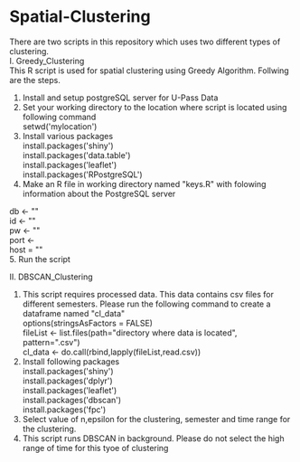 # Spatial-Clustering
There are two scripts in this repository which uses two different types of clustering.<br />
I. Greedy_Clustering <br />
This R script is used for spatial clustering using Greedy Algorithm. Follwing are the steps.
1. Install and setup postgreSQL server for U-Pass Data
2. Set your working directory to the location where script is located using following command <br />
setwd('mylocation')<br />
3. Install various packages<br />
install.packages('shiny')<br />
install.packages('data.table')<br />
install.packages('leaflet')<br />
install.packages('RPostgreSQL')<br />
4. Make an R file in working directory named "keys.R" with folowing information about the PostgreSQL server <br />

db <- ""<br />
id <- ""<br />
pw <- ""<br />
port <- <br />
host = ""<br />
5. Run the script <br />

II. DBSCAN_Clustering <br />
1. This script requires processed data. This data contains csv files for different semesters. Please run the following command to create a dataframe named "cl_data" <br />
options(stringsAsFactors = FALSE)<br />
fileList <- list.files(path="directory where data is located", pattern=".csv")<br />
cl_data <- do.call(rbind,lapply(fileList,read.csv))<br />
2. Install following packages <br />
install.packages('shiny')<br />
install.packages('dplyr')<br />
install.packages('leaflet')<br />
install.packages('dbscan')<br />
install.packages('fpc')<br />
3. Select value of n,epsilon for the clustering, semester and time range for the clustering.
4. This script runs DBSCAN in background. Please do not select the high range of time for this tyoe of clustering
